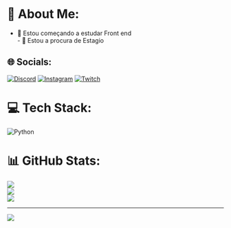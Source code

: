 # 💫 About Me:
- 🔭 Estou começando a estudar Front end<br>- 👯 Estou a procura de Estagio<br>


## 🌐 Socials:
[![Discord](https://img.shields.io/badge/Discord-%237289DA.svg?logo=discord&logoColor=white)]([https://discord.gg/Vinicin#5151](https://discord.gg/tQw756VCbY)) [![Instagram](https://img.shields.io/badge/Instagram-%23E4405F.svg?logo=Instagram&logoColor=white)](https://instagram.com/vinitsmelzx_) [![Twitch](https://img.shields.io/badge/Twitch-%239146FF.svg?logo=Twitch&logoColor=white)](https://twitch.tv/vinitsme) 

# 💻 Tech Stack:
![Python](https://img.shields.io/badge/python-3670A0?style=plastic&logo=python&logoColor=ffdd54)
# 📊 GitHub Stats:
![](https://github-readme-stats.vercel.app/api?username=VinyXTkkj&theme=dark&hide_border=true&include_all_commits=true&count_private=false)<br/>
![](https://github-readme-streak-stats.herokuapp.com/?user=VinyXTkkj&theme=dark&hide_border=true)<br/>
![](https://github-readme-stats.vercel.app/api/top-langs/?username=VinyXTkkj&theme=dark&hide_border=true&include_all_commits=true&count_private=false&layout=compact)

---
[![](https://visitcount.itsvg.in/api?id=VinyXTkkj&icon=0&color=0)](https://visitcount.itsvg.in)


